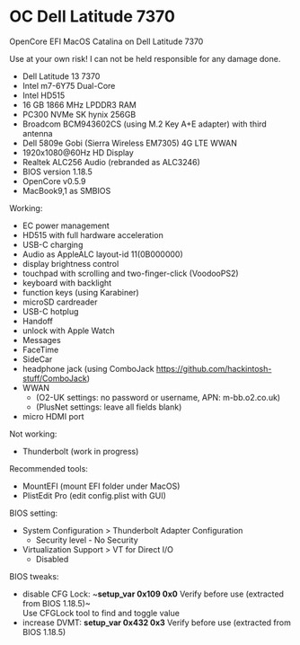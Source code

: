 # OC Dell Latitude 7370
OpenCore EFI MacOS Catalina on Dell Latitude 7370

Use at your own risk! I can not be held responsible for any damage done.

- Dell Latitude 13 7370
- Intel m7-6Y75 Dual-Core
- Intel HD515
- 16 GB 1866 MHz LPDDR3 RAM
- PC300 NVMe SK hynix 256GB
- Broadcom BCM943602CS (using M.2 Key A+E adapter) with third antenna
- Dell 5809e Gobi (Sierra Wireless EM7305) 4G LTE WWAN
- 1920x1080@60Hz HD Display
- Realtek ALC256 Audio (rebranded as ALC3246)
- BIOS version 1.18.5
- OpenCore v0.5.9
- MacBook9,1 as SMBIOS


Working:
- EC power management
- HD515 with full hardware acceleration
- USB-C charging
- Audio as AppleALC layout-id 11(0B000000)
- display brightness control
- touchpad with scrolling and two-finger-click (VoodooPS2)
- keyboard with backlight
- function keys (using Karabiner)
- microSD cardreader
- USB-C hotplug
- Handoff
- unlock with Apple Watch
- Messages
- FaceTime
- SideCar
- headphone jack (using ComboJack https://github.com/hackintosh-stuff/ComboJack)
- WWAN
  - (O2-UK settings: no password or username, APN: m-bb.o2.co.uk)
  - (PlusNet settings: leave all fields blank)
- micro HDMI port

Not working:
- Thunderbolt (work in progress)

Recommended tools:
- MountEFI (mount EFI folder under MacOS)
- PlistEdit Pro (edit config.plist with GUI)


BIOS setting:
- System Configuration > Thunderbolt Adapter Configuration
  - Security level - No Security
- Virtualization Support > VT for Direct I/O
  - Disabled

BIOS tweaks:

  - disable CFG Lock: ~**setup_var 0x109 0x0**   Verify before use (extracted from BIOS 1.18.5)~\
    Use CFGLock tool to find and toggle value
  - increase DVMT:    **setup_var 0x432 0x3**   Verify before use (extracted from BIOS 1.18.5)


